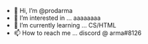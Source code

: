 - 👋 Hi, I’m @prodarma
- 👀 I’m interested in ... aaaaaaaa
- 🌱 I’m currently learning ... CS/HTML
- 📫 How to reach me ... discord @ arma#8126
